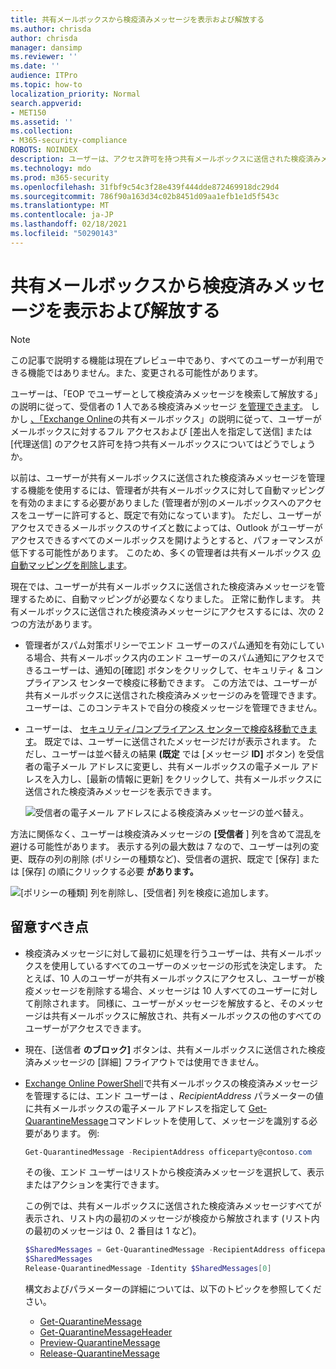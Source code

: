 ```yaml
---
title: 共有メールボックスから検疫済みメッセージを表示および解放する
ms.author: chrisda
author: chrisda
manager: dansimp
ms.reviewer: ''
ms.date: ''
audience: ITPro
ms.topic: how-to
localization_priority: Normal
search.appverid:
- MET150
ms.assetid: ''
ms.collection:
- M365-security-compliance
ROBOTS: NOINDEX
description: ユーザーは、アクセス許可を持つ共有メールボックスに送信された検疫済みメッセージを表示および処理する方法を学習できます。
ms.technology: mdo
ms.prod: m365-security
ms.openlocfilehash: 31fbf9c54c3f28e439f444dde872469918dc29d4
ms.sourcegitcommit: 786f90a163d34c02b8451d09aa1efb1e1d5f543c
ms.translationtype: MT
ms.contentlocale: ja-JP
ms.lasthandoff: 02/18/2021
ms.locfileid: "50290143"
---
```

# <a name="view-and-release-quarantined-messages-from-shared-mailboxes"></a>共有メールボックスから検疫済みメッセージを表示および解放する

> [!NOTE]
> この記事で説明する機能は現在プレビュー中であり、すべてのユーザーが利用できる機能ではありません。また、変更される可能性があります。

ユーザーは、「EOP でユーザーとして検疫済みメッセージを検索して解放する」の説明に従って、受信者の 1 人である検疫済みメッセージ [を管理できます](find-and-release-quarantined-messages-as-a-user.md)。 しかし [、「Exchange Online](https://docs.microsoft.com/exchange/collaboration-exo/shared-mailboxes)の共有メールボックス」の説明に従って、ユーザーがメールボックスに対するフル アクセスおよび [差出人を指定して送信] または [代理送信] のアクセス許可を持つ共有メールボックスについてはどうでしょうか。

以前は、ユーザーが共有メールボックスに送信された検疫済みメッセージを管理する機能を使用するには、管理者が共有メールボックスに対して自動マッピングを有効のままにする必要がありました (管理者が別のメールボックスへのアクセスをユーザーに許可すると、既定で有効になっています)。 ただし、ユーザーがアクセスできるメールボックスのサイズと数によっては、Outlook がユーザーがアクセスできるすべてのメールボックスを開けようとすると、パフォーマンスが低下する可能性があります。 このため、多くの管理者は共有メールボックス [の自動マッピングを削除します](https://docs.microsoft.com/outlook/troubleshoot/profiles-and-accounts/remove-automapping-for-shared-mailbox)。

現在では、ユーザーが共有メールボックスに送信された検疫済みメッセージを管理するために、自動マッピングが必要なくなりました。 正常に動作します。 共有メールボックスに送信された検疫済みメッセージにアクセスするには、次の 2 つの方法があります。

- 管理者がスパム対策[](configure-your-spam-filter-policies.md)ポリシーでエンド ユーザーのスパム通知を有効にしている場合、共有メールボックス内のエンド ユーザーのスパム通知にアクセスできるユーザーは、通知の[確認] ボタンをクリックして、セキュリティ & コンプライアンス センターで検疫に移動できます。 この方法では、ユーザーが共有メールボックスに送信された検疫済みメッセージのみを管理できます。 ユーザーは、このコンテキストで自分の検疫メッセージを管理できません。

- ユーザーは、 [セキュリティ/コンプライアンス センターで検疫&移動できます](find-and-release-quarantined-messages-as-a-user.md)。 既定では、ユーザーに送信されたメッセージだけが表示されます。 ただし、ユーザーは並べ替えの結果 **(既定** では [メッセージ **ID]** ボタン) を受信者の電子メール アドレスに変更し、共有メールボックスの電子メール アドレスを入力し、[最新の情報に更新] をクリックして、共有メールボックスに送信された検疫済みメッセージを表示できます。

  ![受信者の電子メール アドレスによる検疫済みメッセージの並べ替え。](../../media/quarantine-sort-results-by-recipient-email-address.png)

方法に関係なく、ユーザーは検疫済みメッセージの **[受信者** ] 列を含めて混乱を避ける可能性があります。 表示する列の最大数は 7 なので、ユーザーは列の変更、既存の列の削除 (ポリシーの種類など)、受信者の選択、既定で [保存] または [保存] の順にクリックする必要 **があります。**  

  ![[ポリシーの種類] 列を削除し、[受信者] 列を検疫に追加します。](../../media/quarantine-add-recipient-column.png)

## <a name="things-to-keep-in-mind"></a>留意すべき点

- 検疫済みメッセージに対して最初に処理を行うユーザーは、共有メールボックスを使用しているすべてのユーザーのメッセージの形式を決定します。 たとえば、10 人のユーザーが共有メールボックスにアクセスし、ユーザーが検疫メッセージを削除する場合、メッセージは 10 人すべてのユーザーに対して削除されます。 同様に、ユーザーがメッセージを解放すると、そのメッセージは共有メールボックスに解放され、共有メールボックスの他のすべてのユーザーがアクセスできます。

- 現在、[送信者 **のブロック]** ボタンは、共有メールボックスに送信された検疫済みメッセージの [詳細] フライアウトでは使用できません。

- [Exchange Online PowerShell](https://docs.microsoft.com/powershell/exchange/connect-to-exchange-online-powershell)で共有メールボックスの検疫済みメッセージを管理するには、エンド ユーザーは _、RecipientAddress_ パラメーターの値に共有メールボックスの電子メール アドレスを指定して [Get-QuarantineMessage](https://docs.microsoft.com/powershell/module/exchange/get-quarantinemessage)コマンドレットを使用して、メッセージを識別する必要があります。 例:

  ```powershell
  Get-QuarantinedMessage -RecipientAddress officeparty@contoso.com
  ```

  その後、エンド ユーザーはリストから検疫済みメッセージを選択して、表示またはアクションを実行できます。

  この例では、共有メールボックスに送信された検疫済みメッセージすべてが表示され、リスト内の最初のメッセージが検疫から解放されます (リスト内の最初のメッセージは 0、2 番目は 1 など)。

  ```powershell
  $SharedMessages = Get-QuarantinedMessage -RecipientAddress officeparty@contoso.com | select -ExpandProperty Identity
  $SharedMessages
  Release-QuarantinedMessage -Identity $SharedMessages[0]
  ```

  構文およびパラメーターの詳細については、以下のトピックを参照してください。

  - [Get-QuarantineMessage](https://docs.microsoft.com/powershell/module/exchange/get-quarantinemessage)
  - [Get-QuarantineMessageHeader](https://docs.microsoft.com/powershell/module/exchange/get-quarantinemessageheader)
  - [Preview-QuarantineMessage](https://docs.microsoft.com/powershell/module/exchange/preview-quarantinemessage)
  - [Release-QuarantineMessage](https://docs.microsoft.com/powershell/module/exchange/release-quarantinemessage)
